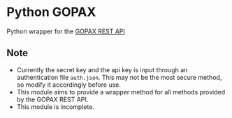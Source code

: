 # Python GOPAX  
Python wrapper for the [GOPAX REST API](https://gopax.github.io/API/index.en.html)
## Note
* Currently the secret key and the api key is input through an authentication file `auth.json`. This may not be the most secure method, so modify it accordingly before use.
* This module aims to provide a wrapper method for all methods provided by the GOPAX REST API. 
* This module is incomplete.